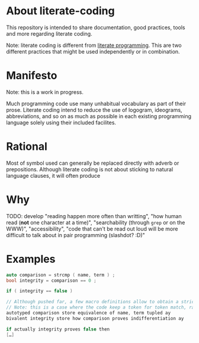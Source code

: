 # About literate-coding

This repository is intended to share documentation, good practices, tools and more regarding literate coding.

Note: literate coding is different from [literate programming](https://en.wikipedia.org/wiki/Literate_programming). This are two different practices that might be used independently or in combination.

# Manifesto
Note: this is a work in progress.

Much programming code use many unhabitual vocabulary as part of their prose. Literate coding intend to reduce the use of logogram, ideograms, abbreviations, and so on as much as possible in each existing programming language solely using their included facilites.

# Rational

Most of symbol used can generally be replaced directly with adverb or prepositions. Although literate coding is not about sticking to natural language clauses, it will often produce



# Why
TODO: develop "reading happen more often than writting", "how human read (**not** one character at a time)", "searchability (through `grep` or on the WWW)", "accessibility", "code that can't be read out loud will be more difficult to talk about in pair programming (slashdot? :D)"

# Examples


```C++
auto comparison = strcmp ( name, term ) ;
bool integrity = comparison == 0 ;

if ( integrity == false )
```

```C++
// Although pushed far, a few macro definitions allow to obtain a strict equivalent as follow.
// Note: this is a case where the code keep a token for token match, rather than including conciseness considerations.
autotyped comparison store equivalence of name, term tupled ay
bivalent integrity store how comparison proves indifferentiation ay

if actually integrity proves false then
[…]
```

